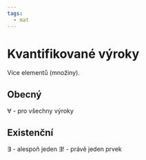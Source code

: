 ```yaml
---
tags:
  - mat
---
```

# Kvantifikované výroky
Více elementů (množiny).

## Obecný
$\forall$ - pro všechny výroky
## Existenční
$\exists$ - alespoň jeden
$\exists!$ - právě jeden prvek